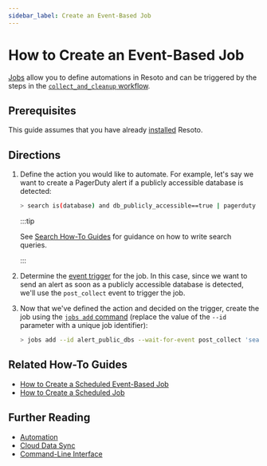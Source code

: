 ```yaml
---
sidebar_label: Create an Event-Based Job
---
```


# How to Create an Event-Based Job

[Jobs](../../concepts/automation/index.md) allow you to define automations in Resoto and can be triggered by the steps in the [`collect_and_cleanup` workflow](../../concepts/cloud-data-sync/index.md#collect_and_cleanup-workflow).

## Prerequisites

This guide assumes that you have already [installed](../../getting-started/install-resoto/index.md) Resoto.

## Directions

1. Define the action you would like to automate. For example, let's say we want to create a PagerDuty alert if a publicly accessible database is detected:

   ```bash
   > search is(database) and db_publicly_accessible==true | pagerduty summary="Databases found that are publicly accessible" dedup_key="dbs_publicly_accessible"
   ```

   :::tip

   See [Search How-To Guides](../search/index.md) for guidance on how to write search queries.

   :::

2. Determine the [event trigger](../../concepts/automation/index.md#event-trigger) for the job. In this case, since we want to send an alert as soon as a publicly accessible database is detected, we'll use the `post_collect` event to trigger the job.

3. Now that we've defined the action and decided on the trigger, create the job using the [`jobs add` command](../../reference/cli/action-commands/jobs/add.md) (replace the value of the `--id` parameter with a unique job identifier):

   ```bash
   > jobs add --id alert_public_dbs --wait-for-event post_collect 'search is(database) and db_publicly_accessible==true | pagerduty summary="Databases found that are public to the internet" dedup_key="dbs_publicly_accessible"'
   ```

## Related How-To Guides

- [How to Create a Scheduled Event-Based Job](./create-a-scheduled-event-based-job.md)
- [How to Create a Scheduled Job](./create-a-scheduled-job.md)

## Further Reading

- [Automation](../../concepts/automation/index.md)
- [Cloud Data Sync](../../concepts/cloud-data-sync/index.md)
- [Command-Line Interface](../../reference/cli/index.md)
